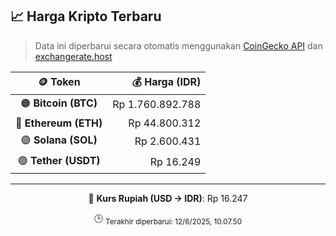 

<!-- HARGA_KRIPTO -->
## 📈 Harga Kripto Terbaru

> Data ini diperbarui secara otomatis menggunakan [CoinGecko API](https://www.coingecko.com/) dan [exchangerate.host](https://exchangerate.host/)

<div align="center">

| 🪙 Token | 💰 Harga (IDR) |
|:------:|---------------:|
| 🟠 **Bitcoin (BTC)**   | Rp 1.760.892.788 |
| 🔵 **Ethereum (ETH)**  | Rp 44.800.312 |
| 🟣 **Solana (SOL)**    | Rp 2.600.431 |
| 🟢 **Tether (USDT)**   | Rp 16.249 |

---

💱 **Kurs Rupiah (USD → IDR)**: Rp 16.247

🕒 <sub>Terakhir diperbarui: 12/6/2025, 10.07.50</sub>

</div>
<!-- /HARGA_KRIPTO -->